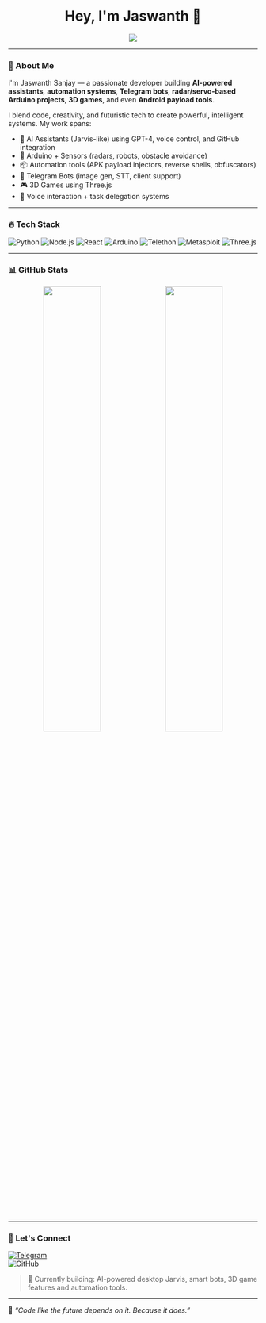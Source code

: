 <h1 align="center">Hey, I'm Jaswanth 👋</h1>
<p align="center">
  <img src="https://readme-typing-svg.demolab.com/?lines=AI+Engineer;Automation+Wizard;Arduino+Maker;Game+Developer;Cybersecurity+Explorer&center=true&width=500&height=30&color=00F7FF&size=22">
</p>

---

### 🚀 About Me
I'm Jaswanth Sanjay — a passionate developer building **AI-powered assistants**, **automation systems**, **Telegram bots**, **radar/servo-based Arduino projects**, **3D games**, and even **Android payload tools**.

I blend code, creativity, and futuristic tech to create powerful, intelligent systems. My work spans:
- 🤖 AI Assistants (Jarvis-like) using GPT-4, voice control, and GitHub integration
- 🔧 Arduino + Sensors (radars, robots, obstacle avoidance)
- 📦 Automation tools (APK payload injectors, reverse shells, obfuscators)
- 📸 Telegram Bots (image gen, STT, client support)
- 🎮 3D Games using Three.js
- 🧠 Voice interaction + task delegation systems

---

### 🔥 Tech Stack
![Python](https://img.shields.io/badge/-Python-333?style=flat&logo=python)
![Node.js](https://img.shields.io/badge/-Node.js-333?style=flat&logo=node.js)
![React](https://img.shields.io/badge/-React-333?style=flat&logo=react)
![Arduino](https://img.shields.io/badge/-Arduino-333?style=flat&logo=arduino)
![Telethon](https://img.shields.io/badge/-Telethon-333?style=flat&logo=telegram)
![Metasploit](https://img.shields.io/badge/-Metasploit-333?style=flat&logo=kalilinux)
![Three.js](https://img.shields.io/badge/-Three.js-333?style=flat&logo=three.js)

---

### 📊 GitHub Stats
<p align="center">
  <img src="https://github-readme-stats.vercel.app/api?username=jaswanthsanjay88&show_icons=true&theme=tokyonight" width="48%">
  <img src="https://github-readme-streak-stats.herokuapp.com/?user=jaswanthsanjay88&theme=tokyonight" width="48%">
</p>

---

### 🔗 Let's Connect
[![Telegram](https://img.shields.io/badge/-Telegram-0088CC?style=flat&logo=telegram&logoColor=white)](https://t.me/suntzu_png)  
[![GitHub](https://img.shields.io/badge/-GitHub-181717?style=flat&logo=github)](https://github.com/jaswanthsanjayy88)

> 🚧 Currently building: AI-powered desktop Jarvis, smart bots, 3D game features and automation tools.

---

🧠 *“Code like the future depends on it. Because it does.”*
